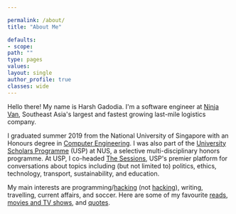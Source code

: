 ```yaml
---

permalink: /about/
title: "About Me"

defaults:
- scope:
path: ""
type: pages
values:
layout: single
author_profile: true
classes: wide
---
```


Hello there! My name is Harsh Gadodia. I'm a software engineer at [Ninja Van](www.ninjavan.co), Southeast Asia's largest and fastest growing last-mile logistics company.

I graduated summer 2019 from the National University of Singapore with an Honours degree in [Computer Engineering](http://www.ceg.nus.edu.sg/admissions/exploreceg.html#what). I was also part of the [University Scholars Programme](http://www.usp.nus.edu.sg) (USP) at NUS, a selective multi-disciplinary honors programme. At USP, I co-headed [The Sessions](http://www.usp.nus.edu.sg/life-at-usp/interest-groups/239-the-sessions), USP's premier platform for conversations about topics including (but not limited to) politics, ethics, technology, transport, sustainability, and education.

My main interests are programming/[hacking](https://en.wikipedia.org/wiki/Hacker_culture) (not [hacking](https://en.wikipedia.org/wiki/Security_hacker)), writing, travelling, current affairs, and soccer. Here are some of my favourite [reads](#reads), [movies and TV shows](#movies), and [quotes](#quotes).

